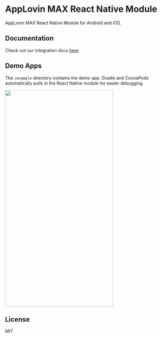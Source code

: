 # AppLovin MAX React Native Module

AppLovin MAX React Native Module for Android and iOS.

## Documentation
Check out our integration docs [here](https://dash.applovin.com/documentation/mediation/react-native/getting-started/integration).

## Demo Apps
The `/example` directory contains the demo app. Gradle and CocoaPods automatically pulls in the React Native module for easier debugging.

<img src="https://user-images.githubusercontent.com/20387467/116487500-fa914900-a844-11eb-9af9-231045f84bed.jpeg" width="350" height="700" />

## License
MIT
